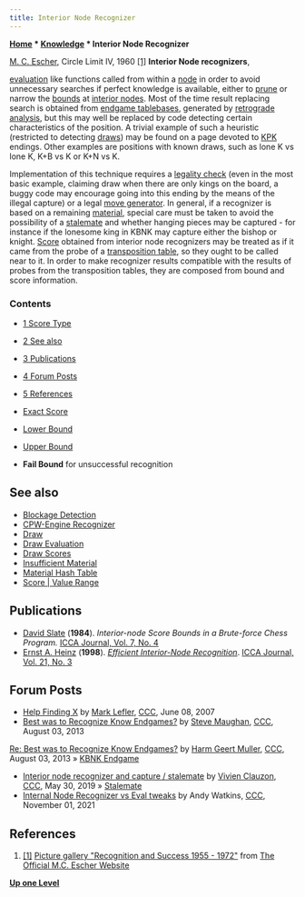 ```yaml
---
title: Interior Node Recognizer
---
```

**[Home](Home "Home") \* [Knowledge](Knowledge "Knowledge") \* Interior Node Recognizer**



 [](http://www.mcescher.com/Gallery/recogn-bmp/LW436.jpg) [M. C. Escher](Category:M._C._Escher "Category:M. C. Escher"), Circle Limit IV, 1960 <a id="cite-note-1" href="#cite-ref-1">[1]</a> 
**Interior Node recognizers**,  

[evaluation](Evaluation "Evaluation") like functions called from within a [node](Node "Node") in order to avoid unnecessary searches if perfect knowledge is available, either to [prune](Pruning "Pruning") or narrow the [bounds](Bound "Bound") at [interior nodes](Interior_Node "Interior Node"). Most of the time result replacing search is obtained from [endgame tablebases](Endgame_Tablebases "Endgame Tablebases"), generated by [retrograde analysis](Retrograde_Analysis "Retrograde Analysis"), but this may well be replaced by code detecting certain characteristics of the position. A trivial example of such a heuristic (restricted to detecting [draws](Draw "Draw")) may be found on a page devoted to [KPK](KPK "KPK") endings. Other examples are positions with known draws, such as lone K vs lone K, K+B vs K or K+N vs K.


Implementation of this technique requires a [legality check](Legal_Move#LegalityTest "Legal Move") (even in the most basic example, claiming draw when there are only kings on the board, a buggy code may encourage going into this ending by the means of the illegal capture) or a legal [move generator](Move_Generation "Move Generation"). In general, if a recognizer is based on a remaining [material](Material "Material"), special care must be taken to avoid the possibility of a [stalemate](Stalemate "Stalemate") and whether hanging pieces may be captured - for instance if the lonesome king in KBNK may capture either the bishop or knight. [Score](Score "Score") obtained from interior node recognizers may be treated as if it came from the probe of a [transposition table](Transposition_Table "Transposition Table"), so they ought to be called near to it. In order to make recognizer results compatible with the results of probes from the transposition tables, they are composed from bound and score information. 



### Contents


* [1 Score Type](#score-type)
* [2 See also](#see-also)
* [3 Publications](#publications)
* [4 Forum Posts](#forum-posts)
* [5 References](#references)






* [Exact Score](Exact_Score "Exact Score")
* [Lower Bound](Lower_Bound "Lower Bound")
* [Upper Bound](Upper_Bound "Upper Bound")
* **Fail Bound** for unsuccessful recognition


## See also


* [Blockage Detection](Blockage_Detection "Blockage Detection")
* [CPW-Engine Recognizer](CPW-Engine_recognize "CPW-Engine recognize")
* [Draw](Draw "Draw")
* [Draw Evaluation](Draw_Evaluation "Draw Evaluation")
* [Draw Scores](Score#DrawScore "Score")
* [Insufficient Material](Material#InsufficientMaterial "Material")
* [Material Hash Table](Material_Hash_Table "Material Hash Table")
* [Score | Value Range](Score#ValueRange "Score")


## Publications


* [David Slate](David_Slate "David Slate") (**1984**). *Interior-node Score Bounds in a Brute-force Chess Program.* [ICCA Journal, Vol. 7, No. 4](ICGA_Journal#7_4 "ICGA Journal")
* [Ernst A. Heinz](Ernst_A._Heinz "Ernst A. Heinz") (**1998**). *[Efficient Interior-Node Recognition](http://people.csail.mit.edu/heinz/dt/node33.html)*. [ICCA Journal, Vol. 21, No. 3](ICGA_Journal#21_3 "ICGA Journal")


## Forum Posts


* [Help Finding X](http://www.talkchess.com/forum/viewtopic.php?t=14366) by [Mark Lefler](Mark_Lefler "Mark Lefler"), [CCC](CCC "CCC"), June 08, 2007
* [Best was to Recognize Know Endgames?](http://www.talkchess.com/forum/viewtopic.php?t=48826) by [Steve Maughan](Steve_Maughan "Steve Maughan"), [CCC](CCC "CCC"), August 03, 2013


 [Re: Best was to Recognize Know Endgames?](http://www.talkchess.com/forum/viewtopic.php?t=48826&start=22) by [Harm Geert Muller](Harm_Geert_Muller "Harm Geert Muller"), [CCC](CCC "CCC"), August 03, 2013 » [KBNK Endgame](KBNK_Endgame "KBNK Endgame")
* [Interior node recognizer and capture / stalemate](http://www.talkchess.com/forum3/viewtopic.php?f=7&t=70862) by [Vivien Clauzon](Vivien_Clauzon "Vivien Clauzon"), [CCC](CCC "CCC"), May 30, 2019 » [Stalemate](Stalemate "Stalemate")
* [Internal Node Recognizer vs Eval tweaks](https://www.talkchess.com/forum3/viewtopic.php?f=7&t=78566) by Andy Watkins, [CCC](CCC "CCC"), November 01, 2021


## References


1. <a id="cite-ref-1" href="#cite-note-1">[1]</a> [Picture gallery "Recognition and Success 1955 - 1972"](http://www.mcescher.com/Gallery/gallery-recogn.htm) from [The Official M.C. Escher Website](http://www.mcescher.com/)

**[Up one Level](Knowledge "Knowledge")**







 
